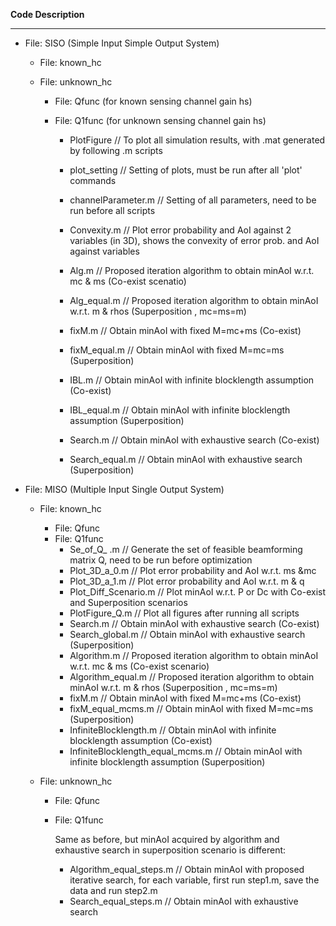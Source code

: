 **Code Description**

***

*   File: SISO (Simple Input Simple Output System)

    *   File: known\_hc
    *   File: unknown\_hc

        *   File: Qfunc (for known sensing channel gain hs)
        *   File: Q1func (for unknown sensing channel gain hs)

            *   PlotFigure                               // To plot all simulation results, with .mat generated by following .m scripts
            *   plot\_setting                             // Setting of plots, must be run after all 'plot' commands



            *   channelParameter.m               // Setting of all parameters, need to be run before all scripts
            *   Convexity.m                            // Plot error probability and AoI against 2 variables (in 3D), shows the convexity of error prob. and AoI against variables



            *   Alg.m					                      // Proposed iteration algorithm to obtain minAoI w\.r.t. mc & ms (Co-exist scenatio)
            *   Alg\_equal.m                            // Proposed iteration algorithm to obtain minAoI w\.r.t. m & rhos (Superposition , mc=ms=m)
            *   fixM.m                                     // Obtain minAoI with fixed M=mc+ms (Co-exist)
            *   fixM\_equal.m                           // Obtain minAoI with fixed M=mc=ms (Superposition)
            *   IBL.m                                      // Obtain minAoI with infinite blocklength assumption (Co-exist)
            *   IBL\_equal.m                            // Obtain minAoI with infinite blocklength assumption (Superposition)
            *   Search.m                                // Obtain minAoI with exhaustive search (Co-exist)
            *   Search\_equal.m                      // Obtain minAoI with exhaustive search (Superposition)



*   File: MISO (Multiple Input Single Output System)

    *   File: known\_hc
        *   File: Qfunc
        *   File: Q1func
            *   Se\_of\_Q\_ .m                           // Generate the set of feasible beamforming matrix Q, need to be run before optimization
            *   Plot\_3D\_a\_0.m                        // Plot error probability and AoI w\.r.t. ms \&mc
            *   Plot\_3D\_a\_1.m                        // Plot error probability and AoI w\.r.t. m & q
            *   Plot\_Diff\_Scenario.m                // Plot minAoI w\.r.t. P or Dc with Co-exist and Superposition scenarios
            *   PlotFigure\_Q.m                         // Plot all figures after running all scripts
            *   Search.m                                  // Obtain minAoI with exhaustive search (Co-exist)
            *   Search\_global.m                       //  Obtain minAoI with exhaustive search (Superposition)
            *   Algorithm.m					                      // Proposed iteration algorithm to obtain minAoI w\.r.t. mc & ms (Co-exist scenario)
            *   Algorithm\_equal.m                            // Proposed iteration algorithm to obtain minAoI w\.r.t. m & rhos (Superposition , mc=ms=m)
            *   fixM.m                                     // Obtain minAoI with fixed M=mc+ms (Co-exist)
            *   fixM\_equal\_mcms.m                           // Obtain minAoI with fixed M=mc=ms (Superposition)
            *   InfiniteBlocklength.m                                      // Obtain minAoI with infinite blocklength assumption (Co-exist)
            *   InfiniteBlocklength\_equal\_mcms.m                            // Obtain minAoI with infinite blocklength assumption (Superposition)
    *   File: unknown\_hc

        *   File: Qfunc
        *   File: Q1func

            Same as before, but minAoI acquired by algorithm and exhaustive search in superposition scenario is different:

            *   Algorithm\_equal\_steps.m						// Obtain minAoI with proposed iterative search, for each variable, first run step1.m, save the data and run step2.m
            *   Search\_equal\_steps.m                         // Obtain minAoI with exhaustive search

